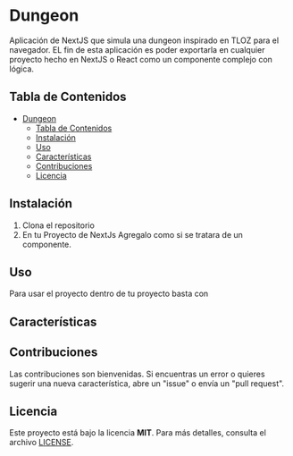 # Dungeon
Aplicación de NextJS que simula una dungeon inspirado en TLOZ para el navegador.
EL fin de esta aplicación es poder exportarla en cualquier proyecto hecho en NextJS o React como un componente complejo con lógica. 
## Tabla de Contenidos
- [Dungeon](#dungeon)
  - [Tabla de Contenidos](#tabla-de-contenidos)
  - [Instalación](#instalación)
  - [Uso](#uso)
  - [Características](#características)
  - [Contribuciones](#contribuciones)
  - [Licencia](#licencia)

## Instalación  
1. Clona el repositorio
2. En tu Proyecto de NextJs Agregalo como si se tratara de un componente. 

## Uso
Para usar el proyecto dentro de tu proyecto basta con 
## Características
## Contribuciones
Las contribuciones son bienvenidas. Si encuentras un error o quieres sugerir una nueva característica, abre un "issue" o envía un "pull request".
## Licencia
Este proyecto está bajo la licencia **MIT**. Para más detalles, consulta el archivo [LICENSE](LICENSE).